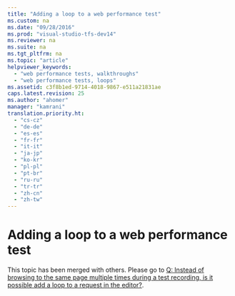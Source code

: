 ```yaml
---
title: "Adding a loop to a web performance test"
ms.custom: na
ms.date: "09/28/2016"
ms.prod: "visual-studio-tfs-dev14"
ms.reviewer: na
ms.suite: na
ms.tgt_pltfrm: na
ms.topic: "article"
helpviewer_keywords: 
  - "web performance tests, walkthroughs"
  - "web performance tests, loops"
ms.assetid: c3f8b1ed-9714-4018-9867-e511a21831ae
caps.latest.revision: 25
ms.author: "ahomer"
manager: "kamrani"
translation.priority.ht: 
  - "cs-cz"
  - "de-de"
  - "es-es"
  - "fr-fr"
  - "it-it"
  - "ja-jp"
  - "ko-kr"
  - "pl-pl"
  - "pt-br"
  - "ru-ru"
  - "tr-tr"
  - "zh-cn"
  - "zh-tw"
---
```

# Adding a loop to a web performance test
This topic has been merged with others. Please go to [Q: Instead of browsing to the same page multiple times during a test recording, is it possible add a loop to a request in the editor?](assetId:///bd0a82fd-cec0-4861-bc09-e1b0b2d258ef#RecordingRunningWebTest_QA_Loop).  
  
##  <a name="AddingLoopWebPerfTest_PrepareSolution"></a>